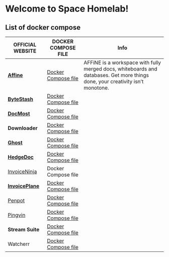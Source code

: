 # Welcome to Space Homelab!
## List of docker compose

| OFFICIAL WEBSITE                                           | DOCKER COMPOSE FILE                                                                    | Info                                                                                                                           |
| ---------------------------------------------------------- | -------------------------------------------------------------------------------------- | ------------------------------------------------------------------------------------------------------------------------------ |
| **[Affine](https://affine.pro/)**                          | [Docker Compose file](https://github.com/mamaspacetlau/homelab/tree/main/affine)       | AFFiNE is a workspace with fully merged docs, whiteboards and databases. Get more things done, your creativity isn’t monotone. |
| **[ByteStash](https://github.com/jordan-dalby/ByteStash)** | [Docker Compose file](https://github.com/mamaspacetlau/homelab/tree/main/bytestash)    |
| **[DocMost](https://docmost.com/)**                        | [Docker Compose file](https://github.com/mamaspacetlau/homelab/tree/main/docmost)      |
| **Downloader**                                             | [Docker Compose file](https://github.com/mamaspacetlau/homelab/tree/main/downloader)   |
| [**Ghost**](https://ghost.org/)                            | [Docker Compose file](https://github.com/mamaspacetlau/homelab/tree/main/ghost)        |
| [**HedgeDoc**](https://hedgedoc.org/)                      | [Docker Compose file](https://github.com/mamaspacetlau/homelab/tree/main/hedgedoc)     |
| [InvoiceNinja](https://invoiceninja.com)                   | Docker Compose file                                                                    |
| [**InvoicePlane**](https://invoiceplane.com)               | [Docker Compose file](https://github.com/mamaspacetlau/homelab/tree/main/invoiceplane) |
| [Penpot](https://penpot.app)                               | [Docker Compose file](https://github.com/mamaspacetlau/homelab/tree/main/penpot)       |
| [Pingvin](https://github.com/stonith404/pingvin-share)     | [Docker Compose file](https://github.com/mamaspacetlau/homelab/tree/main/pingvin)      |
| **Stream Suite**                                           | [Docker Compose file](https://github.com/mamaspacetlau/homelab/tree/main/stream-suite) |
| Watcherr                                                   | [Docker Compose file](https://github.com/mamaspacetlau/homelab/tree/main/watcherr)     |

